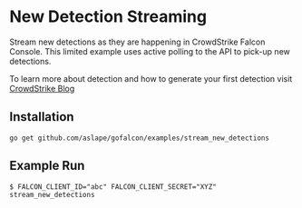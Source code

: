 # New Detection Streaming

Stream new detections as they are happening in CrowdStrike Falcon Console.
This limited example uses active polling to the API to pick-up new detections.

To learn more about detection and how to generate your first detection visit [CrowdStrike Blog](https://www.crowdstrike.com/blog/tech-center/generate-your-first-detection/)

## Installation

```
go get github.com/aslape/gofalcon/examples/stream_new_detections
```

## Example Run

```
$ FALCON_CLIENT_ID="abc" FALCON_CLIENT_SECRET="XYZ" stream_new_detections
```
